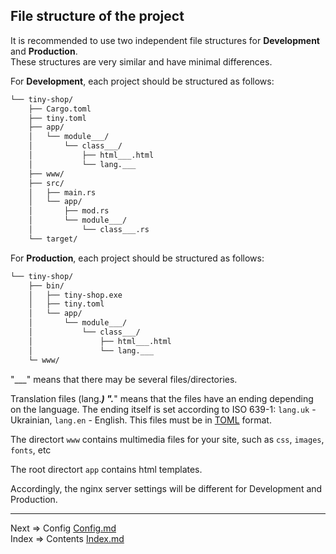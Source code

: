 ## File structure of the project
It is recommended to use two independent file structures for __Development__ and __Production__.  
These structures are very similar and have minimal differences.

For __Development__, each project should be structured as follows:

```bash
└── tiny-shop/
    ├── Cargo.toml
    ├── tiny.toml
    ├── app/
    │   └── module___/
    │       └── class___/
    │           ├── html___.html
    │           └── lang.___
    ├── www/
    ├── src/
    │   ├── main.rs
    │   └── app/
    │       ├── mod.rs
    │       └── module___/
    │           └── class___.rs
    └── target/
```
For __Production__, each project should be structured as follows:

```bash
└── tiny-shop/
    ├── bin/
    │   ├── tiny-shop.exe
    │   ├── tiny.toml
    │   └── app/
    │       └── module___/
    │           └── class___/
    │               ├── html___.html
    │               └── lang.___
    └─ www/
```

"___" means that there may be several files/directories.

Translation files (lang.___) ".___" means that the files have an ending depending on the language. The ending itself is set according to ISO 639-1: `lang.uk` - Ukrainian, `lang.en` - English. This files must be in [TOML](https://toml.io/) format.

The directort ```www``` contains multimedia files for your site, such as ```css```, ```images```, ```fonts```, etc

The root directort ```app``` contains html templates.

Accordingly, the nginx server settings will be different for Development and Production.
___
Next => Config [Config.md](https://github.com/tryteex/tiny-web/blob/main/doc/Config.md)  
Index => Contents [Index.md](https://github.com/tryteex/tiny-web/blob/main/doc/Index.md)  
